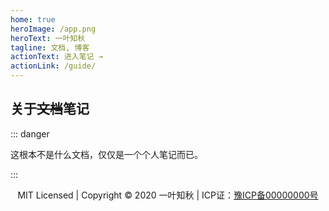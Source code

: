 ```yaml
---
home: true
heroImage: /app.png
heroText: 一叶知秋
tagline: 文档, 博客
actionText: 进入笔记 →
actionLink: /guide/
---
```


## 关于~~文档~~笔记

::: danger

这根本不是什么文档，仅仅是一个个人笔记而已。

:::



<p style="text-align:center;">MIT Licensed | Copyright © 2020 一叶知秋 | ICP证：<a href="http://www.beian.miit.gov.cn" target="_blank" rel="noopener noreferrer">豫ICP备00000000号</a></p>